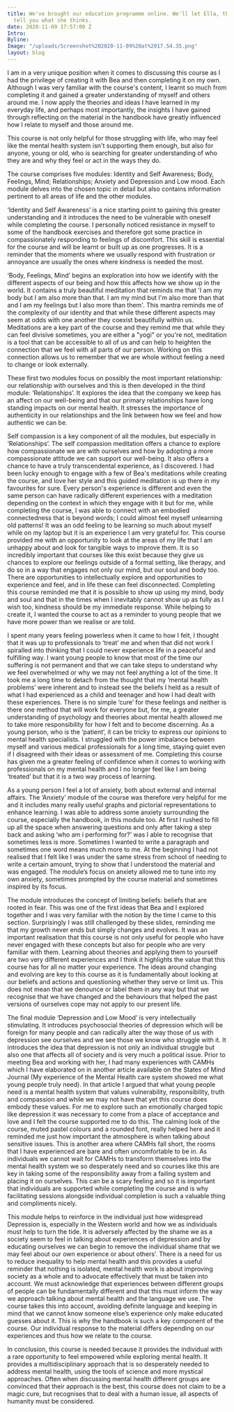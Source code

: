 ```yaml
---
title: We've brought our education programme online. We'll let Ella, the co-designer
  tell you what she thinks.
date: 2020-11-09 17:57:00 Z
Intro: 
Byline: 
Image: "/uploads/Screenshot%202020-11-09%20at%2017.54.35.png"
layout: blog
---
```


I am in a very unique position when it comes to discussing this course as I had the privilege of creating it with Bea and then completing it on my own. Although I was very familiar with the course's content, I learnt so much from completing it and gained a greater understanding of myself and others around me. I now apply the theories and ideas I have learned in my everyday life, and perhaps most importantly,  the insights I have gained through reflecting on the material in the handbook have greatly influenced how I relate to myself and those around me.

This course is not only helpful for those struggling with life,  who may feel like the mental health system isn't supporting them enough, but also for anyone, young or old, who is searching for greater understanding of who they are and why they feel or act in the ways they do.

The course comprises five modules: Identity and Self Awareness; Body,  Feelings, Mind; Relationships; Anxiety and Depression and Low mood. Each module delves into the chosen topic in detail but also contains information pertinent to all areas of life and the other modules. 

‘Identity and Self Awareness’ is a nice starting point to gaining this greater understanding and it introduces the need to be vulnerable with oneself while completing the course. I personally noticed resistance in myself to some of the handbook exercises and therefore got some practice in compassionately responding to feelings of discomfort. This skill is essential for the course and will be learnt or built up as one progresses. It is a reminder that the moments where we usually respond with frustration or annoyance are usually the ones where kindness is needed the most.

‘Body, Feelings, Mind’ begins an exploration into how we identify with the different aspects of our being and how this affects how we show up in the world. It contains a truly beautiful meditation that reminds me that 'I am my body but I am also more than that. I am my mind but I'm also more than that and I am my feelings but I also more than them'. This mantra reminds me of the complexity of our identity and that while these different aspects may seem at odds with one another they coexist beautifully within us. Meditations are a key part of the course and they remind me that while they can feel divisive sometimes, you are either a  "yogi" or you're not, meditation is a tool that can be accessible to all of us and can help to heighten the connection that we feel with all parts of our person. Working on this connection allows us to remember that we are whole without feeling a need to change or look externally.

These first two modules focus on possibly the most important relationship: our relationship with ourselves and this is then developed in the third module: ‘Relationships’. It explores the idea that the company we keep has an affect on our well-being and that our primary relationships have long standing impacts on our mental health. It stresses the importance of authenticity in our relationships and the link between how we feel and how authentic we can be.

Self compassion is a key component of all the modules, but especially in ‘Relationships’. The self compassion meditation offers a chance to explore how compassionate we are with ourselves and how by adopting a more compassionate attitude we can support our well-being. It also offers a chance to have a truly transcendental experience, as I discovered. I had been lucky enough to engage with a few of Bea's meditations while creating the course, and love her style and this guided meditation is up there in my favourites for sure. Every person's experience is different and even the same person can have radically different experiences with a meditation depending on the context in which they engage with it but for me, while completing the course, I was able to connect with an embodied connectedness that is beyond words; I could almost feel myself unlearning old patterns! It was an odd feeling to be learning so much about myself while on my laptop but it is an experience I am very grateful for. This course provided me with an opportunity to look at the areas of my life that I am unhappy about and look for tangible ways to improve them. It is so incredibly important that courses like this exist because they give us chances to explore our feelings outside of a formal setting, like therapy, and do so in a way that engages not only our mind, but our soul and body too. There are opportunities to intellectually explore and opportunities to experience and feel, and in life these can feel disconnected. Completing this course reminded me that it is possible to show up using my mind, body and soul and that in the times when I inevitably cannot show up as fully as I wish too, kindness should be my immediate response. While helping to create it, I wanted the course to act as a reminder to young people that we have more power than we realise or are told. 

I spent many years feeling powerless when it came to how I felt, I thought that it was up to professionals to ‘treat’ me and when that did not work I spiralled into thinking that I could never experience life in a peaceful and fulfilling way. I want young people to know that most of the time our suffering is not permanent and that we can take steps to understand why we feel overwhelmed or why we may not feel anything a lot of the time. It took me a long time to detach from the thought that my ‘mental health problems’ were inherent and to instead see the beliefs I held as a result of what I had experienced as a child and teenager and how I had dealt with these experiences. There is no simple ‘cure’ for these feelings and neither is there one method that will work for everyone but, for me, a greater understanding of psychology and theories about mental health allowed me to take more responsibility for how I felt and to become discerning. As a young person, who is the ‘patient’, it can be tricky to express our opinions to mental health specialists. I struggled with the power imbalance between myself and various medical professionals for a long time, staying quiet even if I disagreed with their ideas or assessment of me. Completing this course has given me a greater feeling of confidence when it comes to working with professionals on my mental health and I no longer feel like I am being ‘treated’ but that it is a two way process of learning. 

As a young person I feel a lot of anxiety, both about external and internal affairs. The ‘Anxiety’ module of the course was therefore very helpful for me and it includes many really useful graphs and pictorial representations to enhance learning. I was able to address some anxiety surrounding the course, especially the handbook, in this module too. At first I rushed to fill up all the space when answering questions and only after taking a step back and asking ‘who am i performing for?’ was I able to recognise that sometimes less is more. Sometimes I wanted to write a paragraph and sometimes one word means much more to me. At the beginning I had not realised that I felt like I was under the same stress from school of needing to write a certain amount, trying to show that I understood the material and was engaged. The module’s focus on anxiety allowed me to tune into my own anxiety, sometimes prompted by the course material and sometimes inspired by its focus.

The module introduces the concept of limiting beliefs: beliefs that are rooted in fear. This was one of the first ideas that Bea and I explored together and I was very familiar with the notion by the time I came to this section. Surprisingly I was still challenged by these slides, reminding me that my growth never ends but simply changes and evolves. It was an important realisation that this course is not only useful for people who have never engaged with these concepts but also for people who are very familiar with them. Learning about theories and applying them to yourself are two very different experiences and I think it highlights the value that this course has for all no matter your experience. The ideas around changing and evolving are key to this course as it is fundamentally about looking at our beliefs and actions and questioning whether they serve or limit us. This does not mean that we denounce or label them in any way but that we recognise that we have changed and the behaviours that helped the past versions of ourselves cope may not apply to our present life. 

The final module ‘Depression and Low Mood’ is very intellectually stimulating. It introduces psychosocial theories of depression which will be foreign for many people and can radically alter the way those of us  with depression see ourselves and we see those we know who struggle with it. It introduces the idea that depression is not only an individual struggle but also one that affects all of society and is very much a political issue. Prior to meeting Bea and working with her, I had many experiences with CAMHs which I have elaborated on in another article available on the States of Mind Journal (My experience of the Mental Health care system showed me what young people truly need). In that article I argued that what young people need is a mental health system that values vulnerability, responsibility, truth and compassion and while we may not have that yet this course does embody these values. For me to explore such an emotionally charged topic like depression it was necessary to come from a place of acceptance and love and I felt the course supported me to do this. The calming look of the course, muted pastel colours and a rounded font, really helped here and it reminded me just how important the atmosphere is when talking about sensitive issues. This is another area where CAMHs fall short, the rooms that I have experienced are bare and often uncomfortable to be in. As individuals we cannot wait for CAMHs to transform themselves into the mental health system we so desperately need and so courses like this are key in taking some of the responsibility away from a failing system and placing it on ourselves. This can be a scary feeling and so it is important that individuals are supported while completing the course and is why facilitating sessions alongside individual completion is such a valuable thing and compliments nicely.

This module helps to reinforce in the individual just how widespread Depression is, especially in the Western world and how we as individuals must help to turn the tide. It is adversely affected by the shame we as a society seem to feel in talking about experiences of depression and by educating ourselves we can begin to remove the individual shame that we may feel about our own experience or about others’. There is a need for us to reduce inequality to help mental health and this provides a useful reminder that nothing is isolated, mental health work is about improving society as a whole and to advocate effectively that must be taken into account. We must acknowledge that experiences between different groups of people can be fundamentally different and that this must inform the way we approach talking about mental health and the language we use. The course takes this into account, avoiding definite language and keeping in mind that we cannot know someone else’s experience only make educated guesses about it. This is why the handbook is such a key component of the course. Our individual response to the material differs depending on our experiences and thus how we relate to the course. 

In conclusion, this course is needed because it provides the individual with a rare opportunity to feel empowered while exploring mental health. It provides a multidisciplinary approach that is so desperately needed to address mental health, using the tools of science and more mystical approaches. Often when discussing mental health different groups are convinced that their approach is the best, this course does not claim to be a magic cure, but recognises that to deal with a human issue, all aspects of humanity must be considered. 

